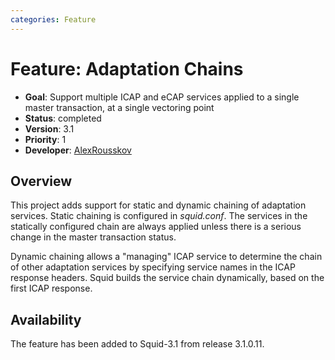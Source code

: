 ```yaml
---
categories: Feature
---
```

# Feature: Adaptation Chains

- **Goal**: Support multiple ICAP and eCAP services applied to a
  single master transaction, at a single vectoring point
- **Status**: completed
- **Version**: 3.1
- **Priority**: 1
- **Developer**:
    [AlexRousskov](/AlexRousskov)

## Overview

This project adds support for static and dynamic chaining of adaptation
services. Static chaining is configured in *squid.conf*. The services in
the statically configured chain are always applied unless there is a
serious change in the master transaction status.

Dynamic chaining allows a "managing" ICAP service to determine the chain
of other adaptation services by specifying service names in the ICAP
response headers. Squid builds the service chain dynamically, based on
the first ICAP response.

## Availability

The feature has been added to Squid-3.1 from release 3.1.0.11.
